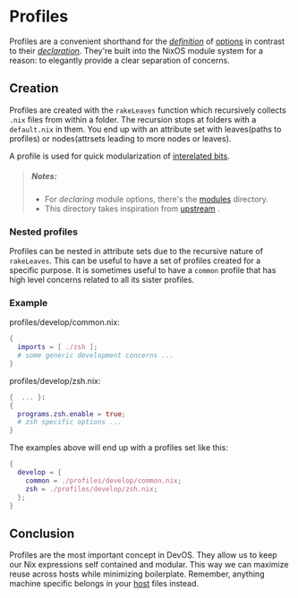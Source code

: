 # Profiles

Profiles are a convenient shorthand for the [_definition_][definition] of
[options][options] in contrast to their [_declaration_][declaration]. They're
built into the NixOS module system for a reason: to elegantly provide a clear
separation of concerns.

## Creation

Profiles are created with the `rakeLeaves` function which recursively collects
`.nix` files from within a folder. The recursion stops at folders with a `default.nix`
in them. You end up with an attribute set with leaves(paths to profiles) or
nodes(attrsets leading to more nodes or leaves).

A profile is used for quick modularization of [interelated bits](./profiles.md#subprofiles).

> ##### _Notes:_
>
> - For _declaring_ module options, there's the [modules](../outputs/modules.md) directory.
> - This directory takes inspiration from
>   [upstream](https://github.com/NixOS/nixpkgs/tree/master/nixos/modules/profiles)
>   .

### Nested profiles

Profiles can be nested in attribute sets due to the recursive nature of `rakeLeaves`.
This can be useful to have a set of profiles created for a specific purpose. It is
sometimes useful to have a `common` profile that has high level concerns related
to all its sister profiles.

### Example

profiles/develop/common.nix:

```nix
{
  imports = [ ./zsh ];
  # some generic development concerns ...
}
```

profiles/develop/zsh.nix:

```nix
{  ... }:
{
  programs.zsh.enable = true;
  # zsh specific options ...
}
```

The examples above will end up with a profiles set like this:

```nix
{
  develop = {
    common = ./profiles/develop/common.nix;
    zsh = ./profiles/develop/zsh.nix;
  };
}
```

## Conclusion

Profiles are the most important concept in DevOS. They allow us to keep our
Nix expressions self contained and modular. This way we can maximize reuse
across hosts while minimizing boilerplate. Remember, anything machine
specific belongs in your [host](hosts.md) files instead.

[definition]: https://nixos.org/manual/nixos/stable/index.html#sec-option-definitions
[declaration]: https://nixos.org/manual/nixos/stable/index.html#sec-option-declarations
[options]: https://nixos.org/manual/nixos/stable/index.html#sec-writing-modules
[spec]: https://github.com/divnix/devos/tree/main/lib/devos/mkProfileAttrs.nix
[config]: https://nixos.wiki/wiki/Module#structure
